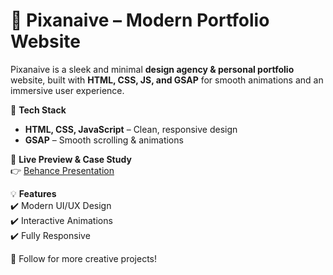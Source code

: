 # 🎨 Pixanaive – Modern Portfolio Website  

Pixanaive is a sleek and minimal **design agency & personal portfolio** website, built with **HTML, CSS, JS, and GSAP** for smooth animations and an immersive user experience.  

🚀 **Tech Stack**  
- **HTML, CSS, JavaScript** – Clean, responsive design  
- **GSAP** – Smooth scrolling & animations  

📌 **Live Preview & Case Study**  
👉 [Behance Presentation](https://www.behance.net/gallery/211475649/Pixanaive-Modern-Portfolio-Website-UIUX-Branding)  

💡 **Features**  
✔️ Modern UI/UX Design  
✔️ Interactive Animations  
✔️ Fully Responsive  

🔗 Follow for more creative projects!  
